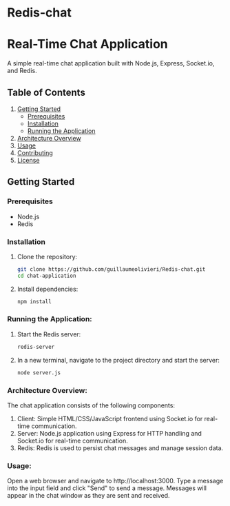 # Redis-chat

# Real-Time Chat Application

A simple real-time chat application built with Node.js, Express, Socket.io, and Redis.

## Table of Contents

1. [Getting Started](#getting-started)
   - [Prerequisites](#prerequisites)
   - [Installation](#installation)
   - [Running the Application](#running-the-application)
2. [Architecture Overview](#architecture-overview)
3. [Usage](#usage)
4. [Contributing](#contributing)
5. [License](#license)

## Getting Started

### Prerequisites

- Node.js
- Redis

### Installation

1. Clone the repository:
   ```bash
   git clone https://github.com/guillaumeolivieri/Redis-chat.git
   cd chat-application
   
2. Install dependencies:
   ```bash
   npm install
   
### Running the Application:

1. Start the Redis server:
   ```bash
   redis-server
   
2. In a new terminal, navigate to the project directory and start the server:
   ```bash
   node server.js

### Architecture Overview:

The chat application consists of the following components:

1. Client: Simple HTML/CSS/JavaScript frontend using Socket.io for real-time communication.
2. Server: Node.js application using Express for HTTP handling and Socket.io for real-time communication.
3. Redis: Redis is used to persist chat messages and manage session data.

### Usage:

Open a web browser and navigate to http://localhost:3000.
Type a message into the input field and click "Send" to send a message.
Messages will appear in the chat window as they are sent and received.


